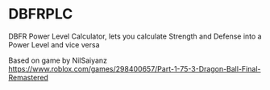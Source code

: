 # DBFRPLC
DBFR Power Level Calculator, lets you calculate Strength and Defense into a Power Level and vice versa

Based on game by NilSaiyanz
https://www.roblox.com/games/298400657/Part-1-75-3-Dragon-Ball-Final-Remastered
